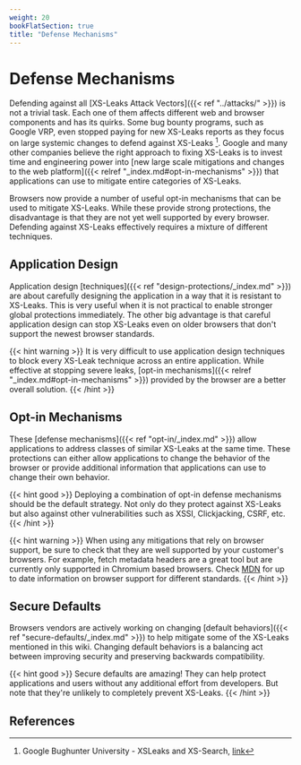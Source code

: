 ```yaml
---
weight: 20
bookFlatSection: true
title: "Defense Mechanisms"
---
```


# Defense Mechanisms

Defending against all [XS-Leaks Attack Vectors]({{< ref "../attacks/" >}}) is not a trivial task. Each one of them affects different web and browser components and has its quirks. Some bug bounty programs, such as Google VRP, even stopped paying for new XS-Leaks reports as they focus on large systemic changes to defend against XS-Leaks [^1]. Google and many other companies believe the right approach to fixing XS-Leaks is to invest time and engineering power into [new large scale mitigations and changes to the web platform]({{< relref "_index.md#opt-in-mechanisms" >}}) that applications can use to mitigate entire categories of XS-Leaks.

Browsers now provide a number of useful opt-in mechanisms that can be used to mitigate XS-Leaks. While these provide strong protections, the disadvantage is that they are not yet well supported by every browser. Defending against XS-Leaks effectively requires a mixture of different techniques. 

## Application Design

Application design [techniques]({{< ref "design-protections/_index.md" >}}) are about carefully designing the application in a way that it is resistant to XS-Leaks. This is very useful when it is not practical to enable stronger global protections immediately. The other big advantage is that careful application design can stop XS-Leaks even on older browsers that don't support the newest browser standards. 

{{< hint warning >}}
It is very difficult to use application design techniques to block every XS-Leak technique across an entire application. While effective at stopping severe leaks, [opt-in mechanisms]({{< relref "_index.md#opt-in-mechanisms" >}}) provided by the browser are a better overall solution. 
{{< /hint >}}

## Opt-in Mechanisms

These [defense mechanisms]({{< ref "opt-in/_index.md" >}}) allow applications to address classes of similar XS-Leaks at the same time. These protections can either allow applications to change the behavior of the browser or provide additional information that applications can use to change their own behavior. 

{{< hint good >}}
Deploying a combination of opt-in defense mechanisms should be the default strategy. Not only do they protect against XS-Leaks but also against other vulnerabilities such as XSSI, Clickjacking, CSRF, etc.
{{< /hint >}}

{{< hint warning >}}
When using any mitigations that rely on browser support, be sure to check that they are well supported by your customer's browsers. For example, fetch metadata headers are a great tool but are currently only supported in Chromium based browsers. Check [MDN](https://developer.mozilla.org/en-US/) for up to date information on browser support for different standards. 
{{< /hint >}}

## Secure Defaults

Browsers vendors are actively working on changing [default behaviors]({{< ref "secure-defaults/_index.md" >}}) to help mitigate some of the XS-Leaks mentioned in this wiki. Changing default behaviors is a balancing act between improving security and preserving backwards compatibility. 

{{< hint good >}}
Secure defaults are amazing! They can help protect applications and users without any additional effort from developers. But note that they're unlikely to completely prevent XS-Leaks. 
{{< /hint >}}

## References

[^1]: Google Bughunter University - XSLeaks and XS-Search, [link](https://sites.google.com/site/bughunteruniversity/nonvuln/xsleaks)
